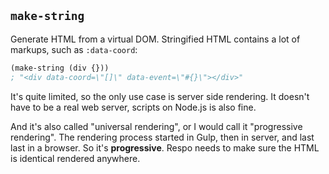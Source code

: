 
## `make-string`

Generate HTML from a virtual DOM. Stringified HTML contains a lot of markups, such as `:data-coord`:

```clojure
(make-string (div {}))
; "<div data-coord=\"[]\" data-event=\"#{}\"></div>"
```

It's quite limited, so the only use case is server side rendering.
It doesn't have to be a real web server, scripts on Node.js is also fine.

And it's also called "universal rendering", or I would call it "progressive rendering".
The rendering process started in Gulp, then in server, and last last in a browser.
So it's **progressive**. Respo needs to make sure the HTML is identical rendered anywhere.
